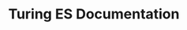 ---
layout: product
title: Turing ES Documentation
banner-title: Turing ES Reference Documentation
description: Documentation about Turing ES.
product: turing
product-name: Turing ES
---